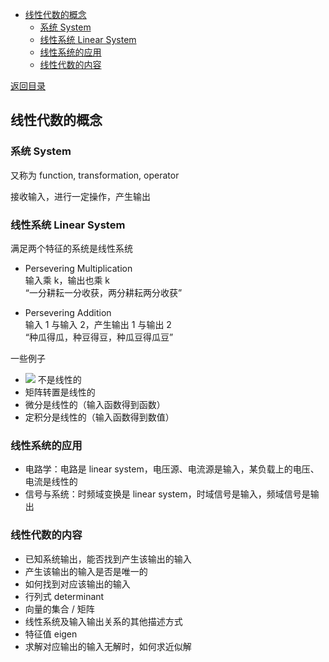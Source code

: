   
  
- [线性代数的概念](#线性代数的概念 )
  - [系统 System](#系统-system )
  - [线性系统 Linear System](#线性系统-linear-system )
  - [线性系统的应用](#线性系统的应用 )
  - [线性代数的内容](#线性代数的内容 )
  
[返回目录](Readme.md )
  
##  线性代数的概念
  
###  系统 System
  
又称为 function, transformation, operator
  
接收输入，进行一定操作，产生输出
  
###  线性系统 Linear System
  
满足两个特征的系统是线性系统
  
- Persevering Multiplication  
输入乘 k，输出也乘 k  
“一分耕耘一分收获，两分耕耘两分收获”
  
- Persevering Addition  
输入 1 与输入 2，产生输出 1 与输出 2  
“种瓜得瓜，种豆得豆，种瓜豆得瓜豆”
  
一些例子
- <img src="https://latex.codecogs.com/gif.latex?x^{2}"/> 不是线性的
- 矩阵转置是线性的
- 微分是线性的（输入函数得到函数）
- 定积分是线性的（输入函数得到数值）
  
###  线性系统的应用
  
  
- 电路学：电路是 linear system，电压源、电流源是输入，某负载上的电压、电流是线性的
- 信号与系统：时频域变换是 linear system，时域信号是输入，频域信号是输出
  
###  线性代数的内容
  
  
- 已知系统输出，能否找到产生该输出的输入  
- 产生该输出的输入是否是唯一的  
- 如何找到对应该输出的输入  
- 行列式 determinant  
- 向量的集合 / 矩阵  
- 线性系统及输入输出关系的其他描述方式  
- 特征值 eigen  
- 求解对应输出的输入无解时，如何求近似解
  